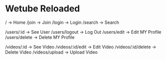 # Wetube Reloaded

<!-- global router -->
/ -> Home
/join -> Join
/login -> Login
/search -> Search

<!-- users router -->
/users/:id -> See User
/users/logout -> Log Out
/users/edit -> Edit MY Profile
/users/delete -> Delete MY Profile

<!-- videos router -->
/videos/:id -> See Video
/videos/:id/edit -> Edit Video
/videos/:id/delete -> Delete Video
/videos/upload -> Upload Video